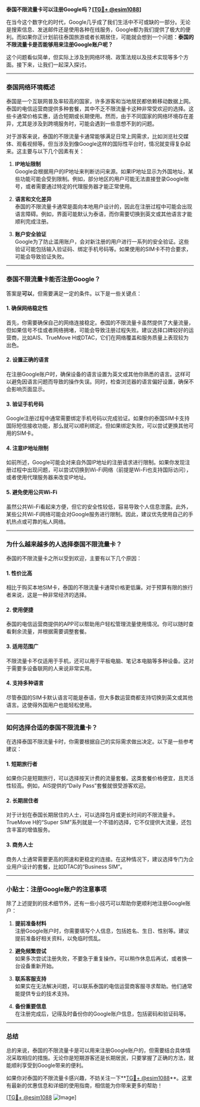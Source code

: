 **泰国不限流量卡可以注册Google吗？[[TG💪+ @esim1088](https://t.me/s/esim1088)]**

在当今这个数字化的时代，Google几乎成了我们生活中不可或缺的一部分。无论是搜索信息、发送邮件还是使用各种在线服务，Google都为我们提供了极大的便利。而如果你正计划前往泰国旅游或者长期居住，可能就会想到一个问题：**泰国的不限流量卡是否能够用来注册Google账户呢？**

这个问题看似简单，但实际上涉及到网络环境、政策法规以及技术实现等多个方面。接下来，让我们一起深入探讨。

---

### **泰国网络环境概述**

泰国是一个互联网普及率较高的国家，许多游客和当地居民都依赖移动数据上网。泰国的电信运营商提供多种套餐，其中不乏不限流量卡这种非常受欢迎的选择。这些卡通常价格实惠，适合短期或长期使用。然而，由于不同国家的网络环境存在差异，尤其是涉及到跨境服务时，可能会遇到一些意想不到的问题。

对于游客来说，泰国的不限流量卡通常能够满足日常上网需求，比如浏览社交媒体、观看视频等。但当涉及到像Google这样的国际性平台时，情况就变得复杂起来。这主要与以下几个因素有关：

1. **IP地址限制**  
   Google会根据用户的IP地址来判断访问来源。如果IP地址显示为外国地址，某些功能可能会受到限制。例如，部分地区的用户可能无法直接登录Google账号，或者需要通过特定的代理服务器才能正常使用。

2. **语言和文化差异**  
   泰国的不限流量卡通常是面向本地用户设计的，因此在注册过程中可能会出现语言障碍。例如，界面可能默认为泰语，而你需要切换到英文或其他语言才能顺利完成注册。

3. **账户安全验证**  
   Google为了防止滥用账户，会对新注册的用户进行一系列的安全验证。这些验证可能包括输入验证码、绑定手机号码等。如果使用的SIM卡不符合要求，可能会导致验证失败。

---

### **泰国不限流量卡能否注册Google？**

答案是**可以**，但需要满足一定的条件。以下是一些关键点：

#### **1. 确保网络稳定性**
首先，你需要确保自己的网络连接稳定。泰国的不限流量卡虽然提供了大量流量，但如果信号不佳或者网络拥堵，可能会导致注册过程失败。建议选择口碑较好的运营商，比如AIS、TrueMove H或DTAC，它们在网络覆盖和服务质量上表现较为出色。

#### **2. 设置正确的语言**
在注册Google账户时，确保设备的语言设置为英文或其他你熟悉的语言。这样可以避免因语言问题而导致的操作失误。同时，检查浏览器的语言偏好设置，确保不会影响页面显示。

#### **3. 验证手机号码**
Google注册过程中通常需要绑定手机号码以完成验证。如果你的泰国SIM卡支持国际短信接收功能，那么就可以顺利绑定。但如果绑定失败，可以尝试更换其他可用的SIM卡。

#### **4. 注意IP地址限制**
如前所述，Google可能会对来自外国IP地址的注册请求进行限制。如果你发现注册过程中出现问题，可以尝试切换到Wi-Fi网络（前提是Wi-Fi也支持国际访问），或者使用代理服务器来改变IP地址。

#### **5. 避免使用公共Wi-Fi**
虽然公共Wi-Fi看起来方便，但它的安全性较低，容易导致个人信息泄露。此外，某些公共Wi-Fi网络可能会对Google服务进行限制。因此，建议优先使用自己的手机热点或可靠的私人网络。

---

### **为什么越来越多的人选择泰国不限流量卡？**

泰国的不限流量卡之所以受到欢迎，主要有以下几个原因：

#### **1. 性价比高**
相比于购买本地SIM卡，泰国的不限流量卡通常价格更低廉。对于预算有限的旅行者来说，这是一种非常经济的选择。

#### **2. 使用便捷**
泰国的电信运营商提供的APP可以帮助用户轻松管理流量使用情况。你可以随时查看剩余流量，并根据需要调整套餐。

#### **3. 适用范围广**
不限流量卡不仅适用于手机，还可以用于平板电脑、笔记本电脑等多种设备。这对于需要多设备联网的人来说非常实用。

#### **4. 支持多种语言**
尽管泰国的SIM卡默认语言可能是泰语，但大多数运营商都支持切换到英文或其他语言。这使得外国用户也能轻松使用。

---

### **如何选择合适的泰国不限流量卡？**

在选择泰国不限流量卡时，你需要根据自己的实际需求做出决定。以下是一些参考建议：

#### **1. 短期旅行者**
如果你只是短期旅行，可以选择按天计费的流量套餐。这类套餐价格便宜，且灵活性较高。例如，AIS提供的“Daily Pass”套餐就很受游客欢迎。

#### **2. 长期居住者**
对于计划在泰国长期居住的人士，可以选择包月或更长时间的不限流量卡。TrueMove H的“Super SIM”系列就是一个不错的选择，它不仅提供大流量，还包含丰富的增值服务。

#### **3. 商务人士**
商务人士通常需要更高的网速和更稳定的连接。在这种情况下，建议选择专门为企业用户设计的套餐，比如DTAC的“Business SIM”。

---

### **小贴士：注册Google账户的注意事项**

除了上述提到的技术细节外，还有一些小技巧可以帮助你更顺利地注册Google账户：

1. **提前准备材料**  
   注册Google账户时，你需要填写个人信息，包括姓名、生日、性别等。建议提前准备好相关资料，以免临时慌乱。

2. **避免频繁尝试**  
   如果多次尝试注册失败，不要急于重复操作。可以稍作休息后再试，或者换一台设备重新开始。

3. **联系客服支持**  
   如果实在无法解决问题，可以联系泰国的电信运营商客服寻求帮助。他们通常能提供专业的技术支持。

4. **备份重要信息**  
   在注册完成后，记得及时备份你的Google账户信息，包括密码和验证码等。

---

### **总结**

总的来说，泰国的不限流量卡是可以用来注册Google账户的，但需要结合具体情况采取相应的措施。无论你是短期游客还是长期居民，只要掌握了正确的方法，就能顺利享受到Google带来的便利。

如果你对泰国的不限流量卡感兴趣，不妨关注一下**[TG💪+ @esim1088](https://t.me/s/esim1088)**。这里有最新的优惠信息和详细的使用指南，相信能为你带来更多的帮助！

[[TG💪+ @esim1088](https://t.me/s/esim1088) ![Image](https://i.postimg.cc/4NQfJmqS/Snipaste-2025-05-13-00-14-12.png)]
